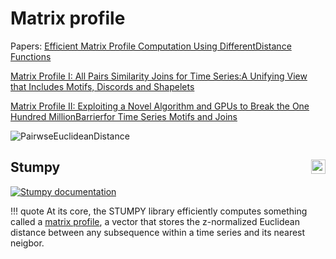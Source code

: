 
# Matrix profile

Papers:
<a href='https://arxiv.org/pdf/1901.05708.pdf' target='_blank'>Efficient Matrix Profile Computation Using DifferentDistance Functions</a>


<a href="http://www.cs.ucr.edu/~eamonn/PID4481997_extend_Matrix%20Profile_I.pdf" target="_blank">Matrix Profile I: All Pairs Similarity Joins for Time Series:A Unifying View that Includes Motifs, Discords and Shapelets</a>

<a href="http://www.cs.ucr.edu/~eamonn/STOMP_GPU_final_submission_camera_ready.pdf" target="_blank">Matrix Profile II: Exploiting a Novel Algorithm and GPUs to Break the One Hundred MillionBarrierfor Time Series Motifs and Joins</a>


![PairwseEuclideanDistance](https://stumpy.readthedocs.io/en/latest/_images/pairwise_euclidean_distance.gif)

## Stumpy <img src="https://raw.githubusercontent.com/TDAmeritrade/stumpy/master/docs/images/stumpy_logo_small.png" style='height: 2ex; float: right;' alt="logo" />

<a href="https://stumpy.readthedocs.io" target="_blank">
	<img src="https://readthedocs.org/projects/stumpy/badge/?version=latest" alt="Stumpy documentation"/>
</a>

!!! quote
	At its core, the STUMPY library efficiently computes something called a <a href="https://www.cs.ucr.edu/~eamonn/MatrixProfile.html" target="_blank">matrix profile</a>, a vector that stores the z-normalized Euclidean distance between any subsequence within a time series and its nearest neigbor.


